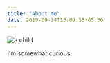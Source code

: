 ```yaml
---
title: "About me"
date: 2019-09-14T13:09:35+05:30
---
```


![a child](/img/6Checkout.png)

I'm somewhat curious.
